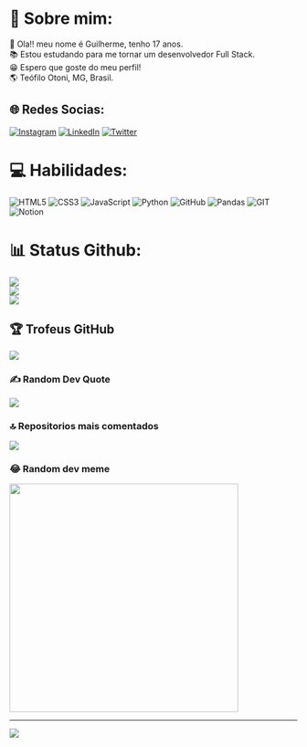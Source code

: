 # 💫 Sobre mim:
💬 Ola!! meu nome é Guilherme, tenho 17 anos.<br>📚 Estou estudando para me tornar um desenvolvedor Full Stack.<br> 😁 Espero que goste do meu perfil! <br>🌎 Teófilo Otoni, MG, Brasil.


## 🌐 Redes Socias:
[![Instagram](https://img.shields.io/badge/Instagram-%23E4405F.svg?logo=Instagram&logoColor=white)](https://instagram.com/eu_guilherme_84) [![LinkedIn](https://img.shields.io/badge/LinkedIn-%230077B5.svg?logo=linkedin&logoColor=white)](https://linkedin.com/in/https://www.linkedin.com/in/guilherme-rodrigues-b78791267/) [![Twitter](https://img.shields.io/badge/Twitter-%231DA1F2.svg?logo=Twitter&logoColor=white)](https://twitter.com/https://twitter.com/batterspace64) 

# 💻 Habilidades:
![HTML5](https://img.shields.io/badge/html5-%23E34F26.svg?style=flat&logo=html5&logoColor=white) ![CSS3](https://img.shields.io/badge/css3-%231572B6.svg?style=flat&logo=css3&logoColor=white) ![JavaScript](https://img.shields.io/badge/javascript-%23323330.svg?style=flat&logo=javascript&logoColor=%23F7DF1E) ![Python](https://img.shields.io/badge/python-3670A0?style=flat&logo=python&logoColor=ffdd54) ![GitHub](https://img.shields.io/badge/GitHub-%23121011.svg?style=flat&logo=github&logoColor=white) ![Pandas](https://img.shields.io/badge/pandas-%23150458.svg?style=flat&logo=pandas&logoColor=white) ![GIT](https://img.shields.io/badge/Git-fc6d26?style=flat&logo=git&logoColor=white) ![Notion](https://img.shields.io/badge/Notion-%23000000.svg?style=flat&logo=notion&logoColor=white)
# 📊 Status Github:
![](https://github-readme-stats.vercel.app/api?username=batterspace&theme=dark&hide_border=false&include_all_commits=true&count_private=true)<br/>
![](https://github-readme-streak-stats.herokuapp.com/?user=batterspace&theme=dark&hide_border=false)<br/>
![](https://github-readme-stats.vercel.app/api/top-langs/?username=batterspace&theme=dark&hide_border=false&include_all_commits=true&count_private=true&layout=compact)

## 🏆 Trofeus GitHub 
![](https://github-profile-trophy.vercel.app/?username=batterspace&theme=onestar&no-frame=false&no-bg=true&margin-w=4)

### ✍️ Random Dev Quote
![](https://quotes-github-readme.vercel.app/api?type=horizontal&theme=dark)

### 🔝 Repositorios mais comentados
![](https://github-contributor-stats.vercel.app/api?username=batterspace&limit=5&theme=dark&combine_all_yearly_contributions=true)

### 😂 Random dev meme
<img src='https://randommeme-five.vercel.app/' style="height: 400px;"/>

---
[![](https://visitcount.itsvg.in/api?id=batterspace&icon=2&color=11)](https://visitcount.itsvg.in)

<!-- Proudly created with GPRM ( https://gprm.itsvg.in ) -->
